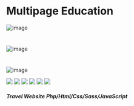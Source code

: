 # Multipage Education
![image](https://github.com/JhonnFy/Front-Multipage-Education/assets/97255802/b6df04ee-b29c-4d38-844a-75ad04edd133)
#
![image](https://github.com/JhonnFy/Front-Multipage-Education/assets/97255802/8881bdc3-a803-4298-a1f7-799a3205ad77)
#
![image](https://github.com/JhonnFy/Front-Multipage-Education/assets/97255802/58244898-37b4-4ae0-b941-27a1c9548860)

![](https://img.shields.io/github/stars/pandao/editor.md.svg) ![](https://img.shields.io/github/forks/pandao/editor.md.svg) ![](https://img.shields.io/github/tag/pandao/editor.md.svg) ![](https://img.shields.io/github/release/pandao/editor.md.svg) ![](https://img.shields.io/github/issues/pandao/editor.md.svg) ![](https://img.shields.io/bower/v/editor.md.svg)
##### Travel Website Php/Html/Css/Sass/JavaScript
